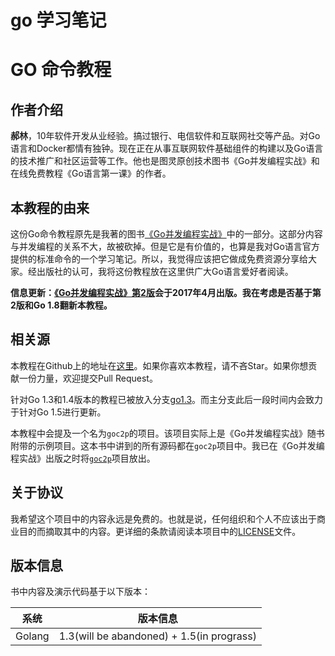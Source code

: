 # go 学习笔记

# GO 命令教程

## 作者介绍

**郝林**，10年软件开发从业经验。搞过银行、电信软件和互联网社交等产品。对Go语言和Docker都情有独钟。现在正在从事互联网软件基础组件的构建以及Go语言的技术推广和社区运营等工作。他也是图灵原创技术图书《Go并发编程实战》和在线免费教程《Go语言第一课》的作者。

## 本教程的由来

这份Go命令教程原先是我著的图书[《Go并发编程实战》](http://www.ituring.com.cn/book/1525)中的一部分。这部分内容与并发编程的关系不大，故被砍掉。但是它是有价值的，也算是我对Go语言官方提供的标准命令的一个学习笔记。所以，我觉得应该把它做成免费资源分享给大家。经出版社的认可，我将这份教程放在这里供广大Go语言爱好者阅读。

**信息更新：[《Go并发编程实战》第2版](http://www.ituring.com.cn/book/1950)会于2017年4月出版。我在考虑是否基于第2版和Go 1.8翻新本教程。**

## 相关源

本教程在Github上的地址在[这里](https://github.com/hyper0x/go_command_tutorial)。如果你喜欢本教程，请不吝Star。如果你想贡献一份力量，欢迎提交Pull Request。

针对Go 1.3和1.4版本的教程已被放入分支[go1.3](https://github.com/hyper0x/go_command_tutorial/tree/go1.3)。而主分支此后一段时间内会致力于针对Go 1.5进行更新。

本教程中会提及一个名为```goc2p```的项目。该项目实际上是《Go并发编程实战》随书附带的示例项目。这本书中讲到的所有源码都在```goc2p```项目中。我已在《Go并发编程实战》出版之时将[```goc2p```](https://github.com/hyper0x/goc2p)项目放出。

## 关于协议

我希望这个项目中的内容永远是免费的。也就是说，任何组织和个人不应该出于商业目的而摘取其中的内容。更详细的条款请阅读本项目中的[LICENSE](https://github.com/hyper0x/go_command_tutorial/blob/master/LICENSE)文件。

## 版本信息
书中内容及演示代码基于以下版本：

| 系统      | 版本信息
|---------|------
|Golang   |1.3(will be abandoned) + 1.5(in prograss)
